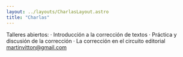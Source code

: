```yaml
---
layout: ../layouts/CharlasLayout.astro
title: "Charlas"
---
```


Talleres abiertos:
· Introducción a la corrección de textos
· Práctica y discusión de la corrección
· La corrección en el circuito editorial
martinvitton@gmail.com
